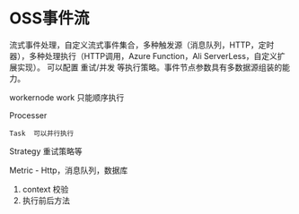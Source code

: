 # OSS事件流

流式事件处理，自定义流式事件集合，多种触发源（消息队列，HTTP，定时器），多种处理执行（HTTP调用，Azure Function，Ali ServerLess，自定义扩展实现）。
可以配置 重试/并发 等执行策略。事件节点参数具有多数据源组装的能力。




workernode
	  work   只能顺序执行

Processer

	Task  可以并行执行



Strategy 
	重试策略等

Metric -  Http，消息队列，数据库






1.  context  校验
2. 执行前后方法


